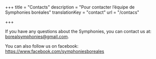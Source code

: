 +++
title = "Contacts"
description =  "Pour contacter l’équipe de Symphonies boréales"
translationKey = "contact"
url =  "/contacs"

+++

If you have any questions about the Symphonies, you can contact us at: borealsymphonies@gmail.com. 

You can also follow us on facebook: https://www.facebook.com/symphoniesboreales
